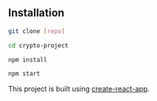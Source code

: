 ## Installation

```bash
git clone [repo]
```

```bash
cd crypto-project
```

```bash
npm install
```

```bash
npm start
```


This project is built using [create-react-app](https://github.com/facebookincubator/create-react-app).
